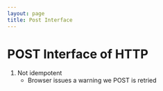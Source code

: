 ```yaml
---
layout: page
title: Post Interface
---
```


# POST Interface of HTTP

1. Not idempotent
   * Browser issues a warning we POST is retried